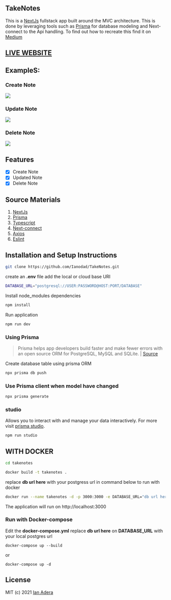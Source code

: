## TakeNotes

This is a [NextJs](https://nextjs.org/) fullstack app built around the MVC architecture. This is done by leveraging tools such as [Prisma](https://www.prisma.io/nextjs) for database modeling and Next-connect to the Api handling. To find out how to recreate this find it on [Medium](https://ianodad.medium.com/building-a-mvc-application-with-nextjs-and-prisma-a4be9276b9f2)

## [LIVE WEBSITE](https://take-notes-nine.vercel.app/)

## ExampleS:

### Create Note

![](https://media.giphy.com/media/cklrnTxvhXhIIzdNYL/giphy.gif)

### Update Note

![](https://media.giphy.com/media/RlkvAoJOEpa8W5BFsx/giphy.gif)

### Delete Note

![](https://media.giphy.com/media/FWqX2de98go8sAh22L/giphy.gif)

## Features

- [x] Create Note
- [x] Updated Note
- [x] Delete Note

## Source Materials

1. [NextJs](https://nextjs.org/)
2. [Prisma](https://www.prisma.io/nextjs)
3. [Typescript](https://www.typescriptlang.org/)
4. [Next-connect](https://github.com/hoangvvo/next-connect)
5. [Axios](https://axios-http.com/)
6. [Eslint](https://eslint.org/)

## Installation and Setup Instructions

```bash
git clone https://github.com/Ianodad/TakeNotes.git
```

create an **.env** file add the local or cloud base URI

```bash
DATABASE_URL="postgresql://USER:PASSWORD@HOST:PORT/DATABASE"
```

Install node_modules dependencies

```bash
npm install
```

Run application

```bash
npm run dev
```

### Using Prisma

> Prisma helps app developers build faster and make fewer errors with an open source ORM for PostgreSQL, MySQL and SQLite. | [Source](https://www.prisma.io/)

Create database table using prisma ORM

```bash
npx prisma db push
```

### Use Prisma client when model have changed

```bash
npx prisma generate
```

### studio

Allows you to interact with and manage your data interactively. For more visit [prisma studio](https://www.prisma.io/docs/reference/api-reference/command-reference/#studio).

```bash
npm run studio
```

## WITH DOCKER

```bash
cd takenotes
```

```bash
docker build -t takenotes .
```

replace **db url here** with your postgress url in command below to run with docker

```bash
docker run --name takenotes -d -p 3000:3000 -e DATABASE_URL="db url here"  takenotes:latest
```

The application will run on http://localhost:3000
### Run with Docker-compose

Edit the **docker-compose.yml** replace **db url here** on **DATABASE_URL** with your local postgres url 

```console
docker-compose up --build
```

or

```console
docker-compose up -d
```


## License

MIT (c) 2021 [Ian Adera](https://github.com/ianodad)
